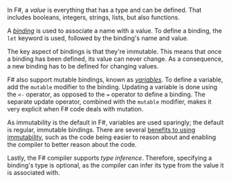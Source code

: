 In F#, a _value_ is everything that has a type and can be defined. That includes booleans, integers, strings, lists, but also functions.

A [_binding_][bindings] is used to associate a name with a value. To define a binding, the `let` keyword is used, followed by the binding's name and value.

The key aspect of bindings is that they're immutable. This means that once a binding has been defined, its value can never change. As a consequence, a new binding has to be defined for changing values.

F# also support mutable bindings, known as [_variables_][variables]. To define a variable, add the `mutable` modifier to the binding. Updating a variable is done using the `<-` operator, as opposed to the `=` operator to define a binding. The separate update operator, combined with the `mutable` modifier, makes it very explicit when F# code deals with mutation.

As immutability is the default in F#, variables are used sparingly; the default is regular, immutable bindings. There are several [benefits to using immutability][immutability], such as the code being easier to reason about and enabling the compiler to better reason about the code.

Lastly, the F# compiler supports _type inference_. Therefore, specifying a binding's type is optional, as the compiler can infer its type from the value it is associated with.

[bindings]: https://docs.microsoft.com/en-us/dotnet/fsharp/language-reference/values/#binding-a-value
[variables]: https://docs.microsoft.com/en-us/dotnet/fsharp/language-reference/values/#mutable-variables
[immutability]: https://docs.microsoft.com/en-us/dotnet/fsharp/language-reference/values/#why-immutable
